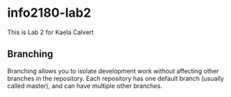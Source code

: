 # info2180-lab2
This is Lab 2 for Kaela Calvert

## Branching
Branching allows you to isolate development work without 
affecting other branches in the repository. Each repository 
has one default branch (usually called master), and can have 
multiple other branches.

